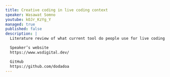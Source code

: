 ```yaml
---
title: Creative coding in live coding context
speaker: Wasawat Somno
youtube: kOJr_KzYg_Y
managed: true
published: false
description: |
  Literature review of what current tool do people use for live coding music/visual. Will show the example from my previous little project from sound: TidalCycle, SuperCollider, PureData to Visual: Hydra.js, p5js, Veda(GLSL), and TouchDesigner and explain some little for each program detail + pros/cons.

  Speaker’s website
  https://www.wsdigital.dev/

  GitHub
  https://github.com/dodadoa
---
```

